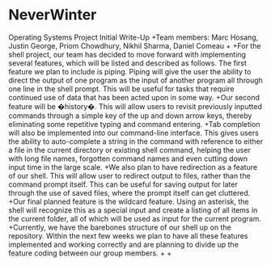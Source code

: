 NeverWinter
===========

Operating Systems Project Initial Write-Up
+Team members: Marc Hosang, Justin George, Priom Chowdhury, Nikhil Sharma, Daniel Comeau
+
+For the shell project, our team has decided to move forward with implementing several features, which will be listed and described as follows. The first feature we plan to include is piping. Piping will give the user the ability to direct the output of one program as the input of another program all through one line in the shell prompt. This will be useful for tasks that require continued use of data that has been acted upon in some way. 
+Our second feature will be �history�. This will allow users to revisit previously inputted commands through a simple key of the up and down arrow keys, thereby eliminating some repetitive typing and command entering.
+Tab completion will also be implemented into our command-line interface. This gives users the ability to auto-complete a string in the command with reference to either a file in the current directory or existing shell command, helping the user with long file names, forgotten command names and even cutting down input time in the large scale.
+We also plan to have redirection as a feature of our shell. This will allow user to redirect output to files, rather than the command prompt itself. This can be useful for saving output for later through the use of saved files, where the prompt itself can get cluttered.
+Our final planned feature is the wildcard feature. Using an asterisk, the shell will recognize this as a special input and create a listing of all items in the current folder, all of which will be used as input for the current program.
+Currently, we have the barebones structure of our shell up on the repository. Within the next few weeks we plan to have all these features implemented and working correctly and are planning to divide up the feature coding between our group members. 
+
+
